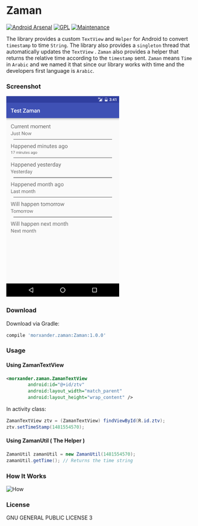 # Zaman
[![Android Arsenal](https://img.shields.io/badge/Android%20Arsenal-Zaman-brightgreen.svg?style=flat)](http://android-arsenal.com/details/1/4832) [![GPL](https://img.shields.io/aur/license/yaourt.svg)]() [![Maintenance](https://img.shields.io/maintenance/yes/2016.svg)]()

The library provides a custom `TextView` and  `Helper` for Android to convert `timestamp` to time `String`.
The library also provides a `singleton` thread that automatically updates the `TextView` .
`Zaman` also provides a helper that returns the relative time according to the `timestamp` sent.
`Zaman` means `Time` in `Arabic` and we named it that since our library works with time and the developers first language is `Arabic`.

### Screenshot
![Zaman](https://raw.githubusercontent.com/Morxander/Zaman/master/screenshot.png)

### Download

Download via Gradle:

```gradle
compile 'morxander.zaman:Zaman:1.0.0'
```

### Usage
#### Using ZamanTextView
```xml
<morxander.zaman.ZamanTextView
        android:id="@+id/ztv"
        android:layout_width="match_parent"
        android:layout_height="wrap_content" />
```

In activity class:
```java
ZamanTextView ztv = (ZamanTextView) findViewById(R.id.ztv);
ztv.setTimeStamp(1481554570);
```

#### Using ZamanUtil ( The Helper )

```java
ZamanUtil zamanUtil = new ZamanUtil(1481554570);
zamanUtil.getTime(); // Returns the time string
```

### How It Works

![How](https://raw.githubusercontent.com/Morxander/Zaman/master/howitworks.png)


### License 
GNU GENERAL PUBLIC LICENSE 3

